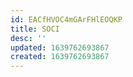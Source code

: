 ```yaml
---
id: EACfHVOC4mGArFHlEOQKP
title: SOCI
desc: ''
updated: 1639762693867
created: 1639762693867
---
```


